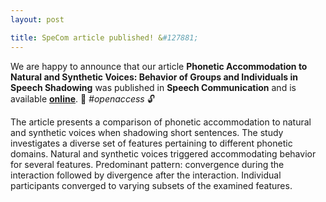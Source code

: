 ```yaml
---
layout: post

title: SpeCom article published! &#127881;
---
```


We are happy to announce that our article <strong>Phonetic Accommodation to Natural and Synthetic Voices: Behavior of Groups and Individuals in Speech Shadowing</strong> was published in <strong>Speech Communication</strong> and is available <strong><a href="https://www.sciencedirect.com/science/article/pii/S0167639320303095" target="_blank" rel="noopener">online</a></strong>. &#128214; <em>#openaccess</em> &#128275;

The article presents a comparison of phonetic accommodation to natural and synthetic voices when shadowing short sentences.
The study investigates a diverse set of features pertaining to different phonetic domains.
Natural and synthetic voices triggered accommodating behavior for several features.
Predominant pattern: convergence during the interaction followed by divergence after the interaction.
Individual participants converged to varying subsets of the examined features.
